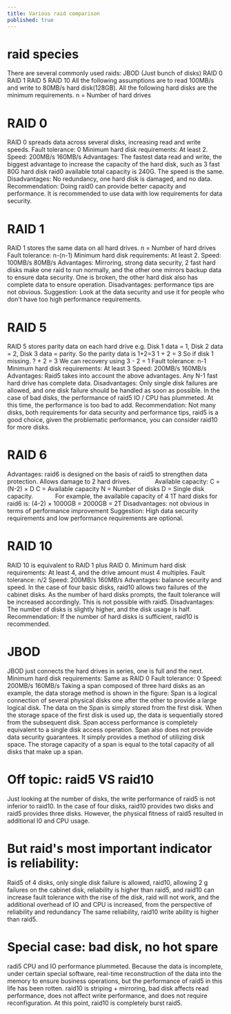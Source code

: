 ```yaml
---
title: Various raid comparison
published: true
---
```


# raid species
There are several commonly used raids:
JBOD (Just bunch of disks)
RAID 0
RAID 1
RAID 5
RAID 10
All the following assumptions are to read 100MB/s and write to 80MB/s hard disk(128GB).
All the following hard disks are the minimum requirements.
n = Number of hard drives
# RAID 0
RAID 0 spreads data across several disks, increasing read and write speeds.
Fault tolerance: 0
Minimum hard disk requirements: At least 2.
Speed: 200MB/s 160MB/s
Advantages: The fastest data read and write, the biggest advantage to increase the capacity of the hard disk, such as 3 fast 80G hard disk raid0 available total capacity is 240G. The speed is the same.
Disadvantages: No redundancy, one hard disk is damaged, and no data.
Recommendation: Doing raid0 can provide better capacity and performance. It is recommended to use data with low requirements for data security.
# RAID 1
RAID 1 stores the same data on all hard drives.
n = Number of hard drives
Fault tolerance: n-(n-1)
Minimum hard disk requirements: At least 2.
Speed: 100MB/s 80MB/s
Advantages: Mirroring, strong data security, 2 fast hard disks make one raid to run normally, and the other one mirrors backup data to ensure data security. One is broken, the other hard disk also has complete data to ensure operation.
Disadvantages: performance tips are not obvious.
Suggestion: Look at the data security and use it for people who don't have too high performance requirements.
# RAID 5
RAID 5 stores parity data on each hard drive
e.g. Disk 1 data = 1, Disk 2 data = 2, Disk 3 data = parity.
So the parity data is 1+2=3
1 + 2 = 3
So if disk 1 missing.
? + 2 = 3
We can recovery using 3 - 2 = 1
Fault tolerance: n-1
Minimum hard disk requirements: At least 3
Speed: 200MB/s 160MB/s
Advantages: Raid5 takes into account the above advantages. Any N-1 fast hard drive has complete data.
Disadvantages: Only single disk failures are allowed, and one disk failure should be handled as soon as possible. In the case of bad disks, the performance of raid5 IO / CPU has plummeted. At this time, the performance is too bad to add.
Recommendation: Not many disks, both requirements for data security and performance tips, raid5 is a good choice, given the problematic performance, you can consider raid10 for more disks.
# RAID 6
Advantages: raid6 is designed on the basis of raid5 to strengthen data protection. Allows damage to 2 hard drives.
             Available capacity: C = (N-2) × D C = Available capacity N = Number of disks D = Single disk capacity.
            For example, the available capacity of 4 1T hard disks for raid6 is: (4-2) × 1000GB = 2000GB = 2T
Disadvantages: not obvious in terms of performance improvement
Suggestion: High data security requirements and low performance requirements are optional.
# RAID 10
RAID 10 is equivalent to RAID 1 plus RAID 0.
Minimum hard disk requirements: At least 4, and the drive amount must 4 multiples.
Fault tolerance: n/2
Speed: 200MB/s 160MB/s
Advantages: balance security and speed. In the case of four basic disks, raid10 allows two failures of the cabinet disks. As the number of hard disks prompts, the fault tolerance will be increased accordingly. This is not possible with raid5.
Disadvantages: The number of disks is slightly higher, and the disk usage is half.
Recommendation: If the number of hard disks is sufficient, raid10 is recommended.
# JBOD
JBOD just connects the hard drives in series, one is full and the next.
Minimum hard disk requirements: Same as RAID 0
Fault tolerance: 0
Speed: 200MB/s 160MB/s
Taking a span composed of three hard disks as an example, the data storage method is shown in the figure: Span is a logical connection of several physical disks one after the other to provide a large logical disk. The data on the Span is simply stored from the first disk. When the storage space of the first disk is used up, the data is sequentially stored from the subsequent disk. Span access performance is completely equivalent to a single disk access operation. Span also does not provide data security guarantees. It simply provides a method of utilizing disk space. The storage capacity of a span is equal to the total capacity of all disks that make up a span.

# Off topic: raid5 VS raid10
Just looking at the number of disks, the write performance of raid5 is not inferior to raid10.
In the case of four disks, raid10 provides two disks and raid5 provides three disks.
However, the physical fitness of raid5 resulted in additional I0 and CPU usage.

# But raid's most important indicator is reliability:
Raid5 of 4 disks, only single disk failure is allowed,
raid10, allowing 2 g failures on the cabinet disk, reliability is higher than raid5, and raid10 can increase fault tolerance with the rise of the disk, raid will not work, and the additional overhead of IO and CPU is increased, from the perspective of reliability and redundancy The same reliability, raid10 write ability is higher than raid5.

# Special case: bad disk, no hot spare
radi5 CPU and IO performance plummeted. Because the data is incomplete, under certain special software, real-time reconstruction of the data into the memory to ensure business operations, but the performance of raid5 in this life has been rotten.
raid10 is striping + mirroring, bad disk affects read performance, does not affect write performance, and does not require reconfiguration. At this point, raid10 is completely burst raid5.
